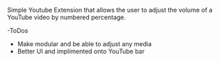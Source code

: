Simple Youtube Extension that allows the user to adjust the volume of a YouTube video by numbered percentage.

-ToDos 
  - Make modular and be able to adjust any media
  - Better UI and implimented onto YouTube bar
